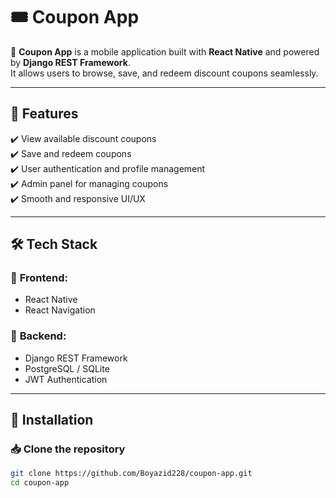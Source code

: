 # 🎟 Coupon App  

📱 **Coupon App** is a mobile application built with **React Native** and powered by **Django REST Framework**.  
It allows users to browse, save, and redeem discount coupons seamlessly.  

---

## 🚀 Features  
✔️ View available discount coupons  
✔️ Save and redeem coupons  
✔️ User authentication and profile management  
✔️ Admin panel for managing coupons  
✔️ Smooth and responsive UI/UX  

---

## 🛠 Tech Stack  
### 🔹 **Frontend:**  
- React Native   
- React Navigation  

### 🔹 **Backend:**  
- Django REST Framework  
- PostgreSQL / SQLite  
- JWT Authentication  

---

## 🔧 Installation  
### 📥 Clone the repository  
```sh
git clone https://github.com/Boyazid228/coupon-app.git
cd coupon-app
